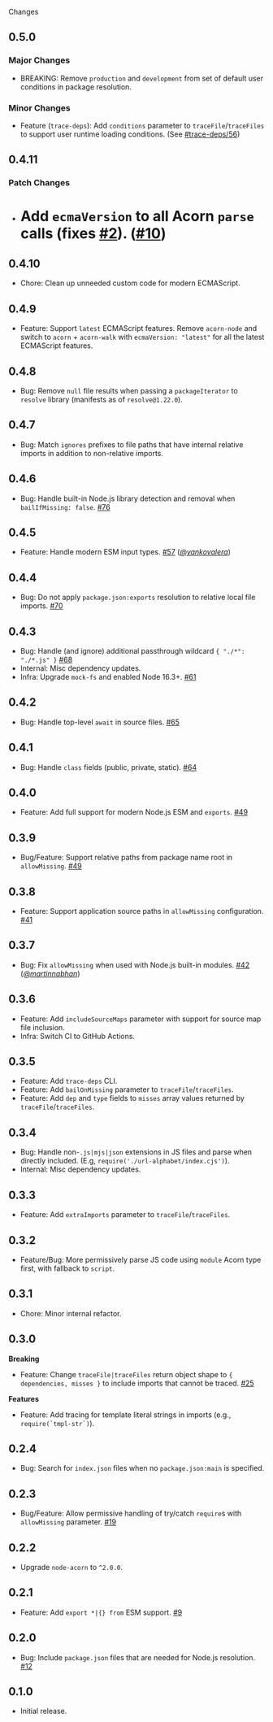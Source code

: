 Changes

## 0.5.0

### Major Changes

- BREAKING: Remove `production` and `development` from set of default user conditions in package resolution.

### Minor Changes

- Feature (`trace-deps`): Add `conditions` parameter to `traceFile`/`traceFiles` to support user runtime loading conditions. (See [#trace-deps/56](https://github.com/FormidableLabs/trace-deps/issues/56))

## 0.4.11

### Patch Changes

- # Add `ecmaVersion` to all Acorn `parse` calls (fixes [#2](https://github.com/FormidableLabs/tracing/issues/2)). ([#10](https://github.com/FormidableLabs/tracing/pull/10))

## 0.4.10

- Chore: Clean up unneeded custom code for modern ECMAScript.

## 0.4.9

- Feature: Support `latest` ECMAScript features. Remove `acorn-node` and switch to `acorn` + `acorn-walk` with `ecmaVersion: "latest"` for all the latest ECMAScript features.

## 0.4.8

- Bug: Remove `null` file results when passing a `packageIterator` to `resolve` library (manifests as of `resolve@1.22.0`).

## 0.4.7

- Bug: Match `ignores` prefixes to file paths that have internal relative imports in addition to non-relative imports.

## 0.4.6

- Bug: Handle built-in Node.js library detection and removal when `bailIfMissing: false`.
  [#76](https://github.com/FormidableLabs/trace-deps/pull/76)

## 0.4.5

- Feature: Handle modern ESM input types.
  [#57](https://github.com/FormidableLabs/trace-deps/issues/57) (_[@yankovalera][]_)

## 0.4.4

- Bug: Do not apply `package.json:exports` resolution to relative local file imports.
  [#70](https://github.com/FormidableLabs/trace-deps/issues/70)

## 0.4.3

- Bug: Handle (and ignore) additional passthrough wildcard `{ "./*": "./*.js" }`
  [#68](https://github.com/FormidableLabs/trace-deps/issues/68)
- Internal: Misc dependency updates.
- Infra: Upgrade `mock-fs` and enabled Node 16.3+.
  [#61](https://github.com/FormidableLabs/trace-deps/issues/61)

## 0.4.2

- Bug: Handle top-level `await` in source files.
  [#65](https://github.com/FormidableLabs/trace-deps/pull/65)

## 0.4.1

- Bug: Handle `class` fields (public, private, static).
  [#64](https://github.com/FormidableLabs/trace-deps/issues/64)

## 0.4.0

- Feature: Add full support for modern Node.js ESM and `exports`.
  [#49](https://github.com/FormidableLabs/trace-deps/issues/51)

## 0.3.9

- Bug/Feature: Support relative paths from package name root in `allowMissing`.
  [#49](https://github.com/FormidableLabs/trace-deps/issues/49)

## 0.3.8

- Feature: Support application source paths in `allowMissing` configuration.
  [#41](https://github.com/FormidableLabs/trace-deps/issues/41)

## 0.3.7

- Bug: Fix `allowMissing` when used with Node.js built-in modules.
  [#42](https://github.com/FormidableLabs/trace-deps/issues/42) (_[@martinnabhan][]_)

## 0.3.6

- Feature: Add `includeSourceMaps` parameter with support for source map file inclusion.
- Infra: Switch CI to GitHub Actions.

## 0.3.5

- Feature: Add `trace-deps` CLI.
- Feature: Add `bailOnMissing` parameter to `traceFile`/`traceFiles`.
- Feature: Add `dep` and `type` fields to `misses` array values returned by `traceFile`/`traceFiles`.

## 0.3.4

- Bug: Handle non-`.js|mjs|json` extensions in JS files and parse when directly included. (E.g, `require('./url-alphabet/index.cjs')`).
- Internal: Misc dependency updates.

## 0.3.3

- Feature: Add `extraImports` parameter to `traceFile`/`traceFiles`.

## 0.3.2

- Feature/Bug: More permissively parse JS code using `module` Acorn type first, with fallback to `script`.

## 0.3.1

- Chore: Minor internal refactor.

## 0.3.0

**Breaking**

- Feature: Change `traceFile|traceFiles` return object shape to `{ dependencies, misses }` to include imports that cannot be traced.
  [#25](https://github.com/FormidableLabs/trace-deps/issues/25)

**Features**

- Feature: Add tracing for template literal strings in imports (e.g., `` require(`tmpl-str`) ``).

## 0.2.4

- Bug: Search for `index.json` files when no `package.json:main` is specified.

## 0.2.3

- Bug/Feature: Allow permissive handling of try/catch `require`s with `allowMissing` parameter.
  [#19](https://github.com/FormidableLabs/trace-deps/issues/19)

## 0.2.2

- Upgrade `node-acorn` to `^2.0.0`.

## 0.2.1

- Feature: Add `export *|{} from` ESM support.
  [#9](https://github.com/FormidableLabs/trace-deps/issues/9)

## 0.2.0

- Bug: Include `package.json` files that are needed for Node.js resolution.
  [#12](https://github.com/FormidableLabs/trace-deps/issues/12)

## 0.1.0

- Initial release.

[@martinnabhan]: https://github.com/martinnabhan
[@yankovalera]: https://github.com/yankovalera
